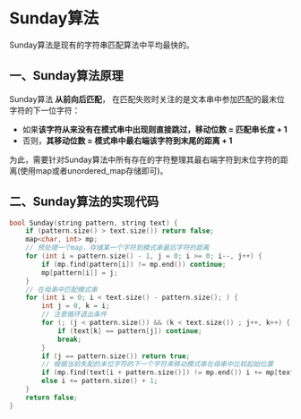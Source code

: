 # Sunday算法

Sunday算法是现有的字符串匹配算法中平均最快的。

## 一、Sunday算法原理

Sunday算法 **从前向后匹配**， 在匹配失败时关注的是文本串中参加匹配的最末位字符的下一位字符：

+ 如果**该字符从来没有在模式串中出现则直接跳过，移动位数 = 匹配串长度 + 1**
+ 否则，**其移动位数 = 模式串中最右端该字符到末尾的距离 + 1**

为此，需要针对Sunday算法中所有存在的字符整理其最右端字符到末位字符的距离(使用map或者unordered_map存储即可)。



## 二、Sunday算法的实现代码

```c++
bool Sunday(string pattern, string text) {
    if (pattern.size() > text.size()) return false;
    map<char, int> mp;
    // 预处理一个map，存储某一个字符到模式串最后字符的距离
    for (int i = pattern.size() - 1, j = 0; i >= 0; i--, j++) {
        if (mp.find(pattern[i]) != mp.end()) continue;
        mp[pattern[i]] = j;
    }
    // 在母串中匹配模式串
    for (int i = 0; i < text.size() - pattern.size(); ) {
        int j = 0, k = i;
        // 注意循环退出条件
        for (; (j < pattern.size()) && (k < text.size()) ; j++, k++) {
            if (text[k] == pattern[j]) continue;
            break;
        }
        if (j == pattern.size()) return true;
        // 根据当前失配的末位字符的下一个字符来移动模式串在母串中比较起始位置
        if (mp.find(text[i + pattern.size()]) != mp.end()) i += mp[text[i + pattern.size()]] + 1;
        else i += pattern.size() + 1;
    }
    return false;
}
```


